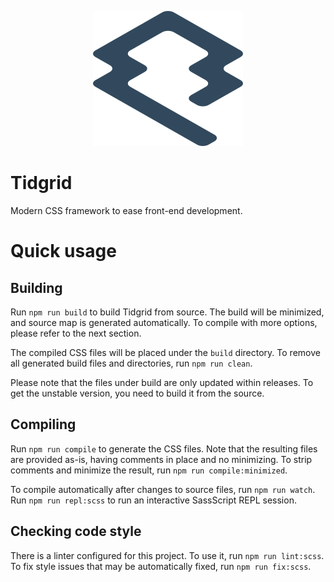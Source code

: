 <p align="center">
    <img src="assets/logo.svg">
</p>

# Tidgrid

Modern CSS framework to ease front-end development.

# Quick usage

## Building

Run `npm run build` to build Tidgrid from source. The build will be minimized,
and source map is generated automatically. To compile with more options,
please refer to the next section.

The compiled CSS files will be placed under the `build` directory.
To remove all generated build files and directories, run `npm run clean`.

Please note that the files under build are only updated within
releases. To get the unstable version, you need to build it from the source.

## Compiling

Run `npm run compile` to generate the CSS files. Note that the resulting files
are provided as-is, having comments in place and no minimizing. To strip
comments and minimize the result, run `npm run compile:minimized`.

To compile automatically after changes to source files, run `npm run watch`.
Run `npm run repl:scss` to run an interactive SassScript REPL session. 

## Checking code style

There is a linter configured for this project. To use it,
run `npm run lint:scss`. To fix style issues that may be automatically
fixed, run `npm run fix:scss`.
